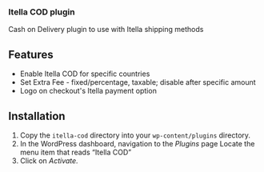 ### Itella COD plugin

Cash on Delivery plugin to use with Itella shipping methods

## Features

* Enable Itella COD for specific countries
* Set Extra Fee - fixed/percentage, taxable; disable after specific amount
* Logo on checkout's Itella payment option


## Installation

1. Copy the `itella-cod` directory into your `wp-content/plugins` directory.
2. In the WordPress dashboard, navigation to the *Plugins* page
Locate the menu item that reads “Itella COD”
3. Click on *Activate.* 